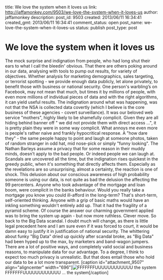 title: We love the system when it loves us
link: http://jaffamonkey.com/9503/we-love-the-system-when-it-loves-us
author: jaffamonkey
description: 
post_id: 9503
created: 2013/06/11 16:34:41
created_gmt: 2013/06/11 16:34:41
comment_status: open
post_name: we-love-the-system-when-it-loves-us
status: publish
post_type: post

# We love the system when it loves us

The mock surprise and indignation from people, who had long shut their ears to what I call the bleedin' obvious. That there are others poking around in our data, analysing with tools to pump out results, for variety of objectives. Whether analysis for marketing demographics, sales targeting, or terrorist spotting - we provide enough data publicly, let alone privately, to benefit those with business or national security. One person's warbling’s on Facebook, may not mean that much, but times it by millions of people, with even more millions of individual pieces of data and with the right algorithms, it can yield useful results. The indignation around what was happening, was not that the NSA is collected data covertly (which I believe is the core business of these agencies - covert surveillance). It was our beloved web service "mothers", highly likely to be shamefully complicit. Given they are all hiding behind banner off " we did not provide them with direct access ...", it is pretty plain they were in some way complicit. What annoys me even more is people's rather naive and frankly hypocritical response. A "how dare they" - the same people happy to point and laugh at someone photos, taken of random stranger in odd hat, mid nose-pick or simply "funny looking". The Nathan Barleys assume a privacy that for some reason in their muddy minds, doesn't apply to the bad people. Or indeed people we can laugh at. Scandals are uncovered all the time, but the indignation rises quickest in the greedy public, when it's something that directly affects them. Especially as the revelations are so unsurprising, almost a certainty, the reaction is one of shock. This delusion about our conscious awareness of high probability someone is using our data, is not quite as bad the delusion the affecting the 99 percenters. Anyone who took advantage of the mortgage and loan boom, were complicit in the banks behaviour. Would you really take a mortgage you know you could ill-afford in the long-term? That's short-term, self-oriented thinking. Anyone with a grip of basic maths would have an inkling something wouldn't entirely add up. That it had the fragility of a pyramid scheme. Of course the answer our charming government applied was to bring the system up again - but now more ruthless. Clever move. So back to the Big Data scandal. I doubt much will change, as there is little legal precedent here and I am sure even if it was forced to court, it would be damn easy to justify it in justification of national security. The whittering about funky "Big Data" dried up quickly after scandal broke, as "Big Data" had been hyped up to the max, by marketers and band-wagon jumpers. There are a lot of positive ways, and completely valid social and business reasons, to manipulate data for our advantage. To a degree, I think to expect too much privacy is unrealistic. But that does entail those who hold our data to be a lot more transparent. [caption id="attachment_9507" align="aligncenter" width="696"]![FFFFFFFUUUUUUUUUUUU the system](/wp-content/uploads/2013/06/FFFFFFFUUUUUUUUUUUU—-the-system.png) FFFFFFFUUUUUUUUUUUU ... the system[/caption]